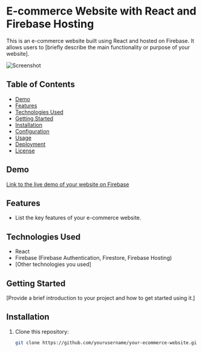 # E-commerce Website with React and Firebase Hosting

This is an e-commerce website built using React and hosted on Firebase. It allows users to [briefly describe the main functionality or purpose of your website].

![Screenshot](New-clone-e-commerce-website/Screenshot(8).png)

## Table of Contents
- [Demo](#demo)
- [Features](#features)
- [Technologies Used](#technologies-used)
- [Getting Started](#getting-started)
- [Installation](#installation)
- [Configuration](#configuration)
- [Usage](#usage)
- [Deployment](#deployment)
- [License](#license)

## Demo
[Link to the live demo of your website on Firebase]([https://your-website.firebaseapp.com](https://e-challange-312003.web.app/))



## Features
- List the key features of your e-commerce website.

## Technologies Used
- React
- Firebase (Firebase Authentication, Firestore, Firebase Hosting)
- [Other technologies you used]

## Getting Started
[Provide a brief introduction to your project and how to get started using it.]

## Installation
1. Clone this repository:

   ```bash
   git clone https://github.com/yourusername/your-ecommerce-website.git
